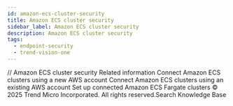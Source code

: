 ```yaml
---
id: amazon-ecs-cluster-security
title: Amazon ECS cluster security
sidebar_label: Amazon ECS cluster security
description: Amazon ECS cluster security
tags:
  - endpoint-security
  - trend-vision-one
---
```


/*<![CDATA[*/ $('#title').html($('meta[name=map-description]').attr('content')); /*]]>*/ Amazon ECS cluster security Related information Connect Amazon ECS clusters using a new AWS account Connect Amazon ECS clusters using an existing AWS account Set up connected Amazon ECS Fargate clusters © 2025 Trend Micro Incorporated. All rights reserved.Search Knowledge Base